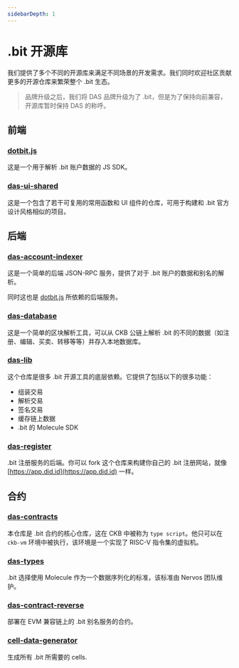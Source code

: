 ```yaml
---
sidebarDepth: 1
---
```


# .bit 开源库
我们提供了多个不同的开源库来满足不同场景的开发需求。我们同时欢迎社区贡献更多的开源仓库来繁荣整个 .bit 生态。

> 品牌升级之后，我们将 DAS 品牌升级为了 .bit，但是为了保持向前兼容，开源库暂时保持 DAS 的称呼。

## 前端

### [dotbit.js](https://github.com/dotbitHQ/dotbit.js)
这是一个用于解析 .bit 账户数据的 JS SDK。

### [das-ui-shared](https://github.com/dotbitHQ/das-ui-shared)
这是一个包含了若干可复用的常用函数和 UI 组件的仓库，可用于构建和 .bit 官方设计风格相似的项目。

## 后端

### [das-account-indexer](https://github.com/dotbitHQ/das-account-indexer)
这是一个简单的后端 JSON-RPC 服务，提供了对于 .bit 账户的数据和别名的解析。

同时这也是 [dotbit.js](#dotbit.js) 所依赖的后端服务。

### [das-database](https://github.com/dotbitHQ/das-database)
这是一个简单的区块解析工具，可以从 CKB 公链上解析 .bit 的不同的数据（如注册、编辑、买卖、转移等等）并存入本地数据库。

### [das-lib](https://github.com/dotbitHQ/das-lib)
这个仓库是很多 .bit 开源工具的底层依赖。它提供了包括以下的很多功能：
- 组装交易
- 解析交易
- 签名交易
- 缓存链上数据
- .bit 的 Molecule SDK

### [das-register](https://github.com/dotbitHQ/das-register)
.bit 注册服务的后端。你可以 fork 这个仓库来构建你自己的 .bit 注册网站，就像 [https://app.did.id](https://app.did.id) 一样。

## 合约

### [das-contracts](https://github.com/dotbitHQ/das-contracts)
本仓库是 .bit 合约的核心仓库，这在 CKB 中被称为 `type script`。他只可以在 `ckb-vm` 环境中被执行，该环境是一个实现了 RISC-V 指令集的虚拟机。

### [das-types](https://github.com/dotbitHQ/das-types)
.bit 选择使用 Molecule 作为一个数据序列化的标准，该标准由 Nervos 团队维护。

### [das-contract-reverse](https://github.com/dotbitHQ/das-contract-reverse)
部署在 EVM 兼容链上的 .bit 别名服务的合约。

### [cell-data-generator](https://github.com/dotbitHQ/cell-data-generator)
生成所有 .bit 所需要的 cells.
